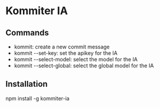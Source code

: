 # Kommiter IA

## Commands

- kommit: create a new commit message
- kommit --set-key: set the apikey for the IA
- kommit --select-model: select the model for the IA
- kommit --select-global: select the global model for the IA


## Installation

 npm install -g kommiter-ia